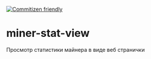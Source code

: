 [![Commitizen friendly](https://img.shields.io/badge/commitizen-friendly-brightgreen.svg)](http://commitizen.github.io/cz-cli/)

# miner-stat-view

Просмотр статистики майнера в виде веб странички
